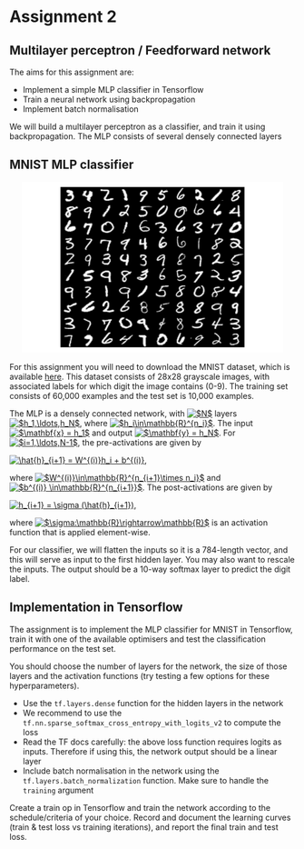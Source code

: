 # Assignment 2

## Multilayer perceptron / Feedforward network

The aims for this assignment are:
* Implement a simple MLP classifier in Tensorflow
* Train a neural network using backpropagation
* Implement batch normalisation

We will build a multilayer perceptron as a classifier, and train it using backpropagation. The MLP consists of several densely connected layers

## MNIST MLP classifier

<p align="center">
  <img width="460" height="300" src=mnist.png>
</p>

For this assignment you will need to download the MNIST dataset, which is available <a href=“http://yann.lecun.com/exdb/mnist/“>here</a>. This dataset consists of 28x28 grayscale images, with associated labels for which digit the image contains (0-9). The training set consists of 60,000 examples and the test set is 10,000 examples.

The MLP is a densely connected network, with <a href="https://www.codecogs.com/eqnedit.php?latex=$N$" target="_blank"><img src="https://latex.codecogs.com/gif.latex?$N$" title="$N$" /></a> layers <a href="https://www.codecogs.com/eqnedit.php?latex=$h_1,\ldots,h_N$" target="_blank"><img src="https://latex.codecogs.com/gif.latex?$h_1,\ldots,h_N$" title="$h_1,\ldots,h_N$" /></a>, where <a href="https://www.codecogs.com/eqnedit.php?latex=$h_i\in\mathbb{R}^{n_i}$" target="_blank"><img src="https://latex.codecogs.com/gif.latex?$h_i\in\mathbb{R}^{n_i}$" title="$h_i\in\mathbb{R}^{n_i}$" /></a>. The input <a href="https://www.codecogs.com/eqnedit.php?latex=$\mathbf{x}&space;=&space;h_1$" target="_blank"><img src="https://latex.codecogs.com/gif.latex?$\mathbf{x}&space;=&space;h_1$" title="$\mathbf{x} = h_1$" /></a> and output <a href="https://www.codecogs.com/eqnedit.php?latex=$\mathbf{y}&space;=&space;h_N$" target="_blank"><img src="https://latex.codecogs.com/gif.latex?$\mathbf{y}&space;=&space;h_N$" title="$\mathbf{y} = h_N$" /></a>. For <a href="https://www.codecogs.com/eqnedit.php?latex=$i=1,\ldots,N-1$" target="_blank"><img src="https://latex.codecogs.com/gif.latex?$i=1,\ldots,N-1$" title="$i=1,\ldots,N-1$" /></a>, the pre-activations are given by

<a href="https://www.codecogs.com/eqnedit.php?latex=\hat{h}_{i&plus;1}&space;=&space;W^{(i)}h_i&space;&plus;&space;b^{(i)}" target="_blank"><img src="https://latex.codecogs.com/gif.latex?\hat{h}_{i&plus;1}&space;=&space;W^{(i)}h_i&space;&plus;&space;b^{(i)}" title="\hat{h}_{i+1} = W^{(i)}h_i + b^{(i)}" /></a>,

where <a href="https://www.codecogs.com/eqnedit.php?latex=$W^{(i)}\in\mathbb{R}^{n_{i&plus;1}\times&space;n_i}$" target="_blank"><img src="https://latex.codecogs.com/gif.latex?$W^{(i)}\in\mathbb{R}^{n_{i&plus;1}\times&space;n_i}$" title="$W^{(i)}\in\mathbb{R}^{n_{i+1}\times n_i}$" /></a> and <a href="https://www.codecogs.com/eqnedit.php?latex=$b^{(i)}&space;\in\mathbb{R}^{n_{i&plus;1}}$" target="_blank"><img src="https://latex.codecogs.com/gif.latex?$b^{(i)}&space;\in\mathbb{R}^{n_{i&plus;1}}$" title="$b^{(i)} \in\mathbb{R}^{n_{i+1}}$" /></a>. The post-activations are given by 

<a href="https://www.codecogs.com/eqnedit.php?latex=h_{i&plus;1}&space;=&space;\sigma&space;(\hat{h}_{i&plus;1})" target="_blank"><img src="https://latex.codecogs.com/gif.latex?h_{i&plus;1}&space;=&space;\sigma&space;(\hat{h}_{i&plus;1})" title="h_{i+1} = \sigma (\hat{h}_{i+1})" /></a>,

where <a href="https://www.codecogs.com/eqnedit.php?latex=$\sigma:\mathbb{R}\rightarrow\mathbb{R}$" target="_blank"><img src="https://latex.codecogs.com/gif.latex?$\sigma:\mathbb{R}\rightarrow\mathbb{R}$" title="$\sigma:\mathbb{R}\rightarrow\mathbb{R}$" /></a> is an activation function that is applied element-wise.

For our classifier, we will flatten the inputs so it is a 784-length vector, and this will serve as input to the first hidden layer. You may also want to rescale the inputs. The output should be a 10-way softmax layer to predict the digit label.

## Implementation in Tensorflow

The assignment is to implement the MLP classifier for MNIST in Tensorflow, train it with one of the available optimisers and test the classification performance on the test set. 

You should choose the number of layers for the network, the size of those layers and the activation functions (try testing a few options for these hyperparameters).

* Use the ```tf.layers.dense``` function for the hidden layers in the network
* We recommend to use the ```tf.nn.sparse_softmax_cross_entropy_with_logits_v2``` to compute the loss
* Read the TF docs carefully: the above loss function requires logits as inputs. Therefore if using this, the network output should be a linear layer
* Include batch normalisation in the network using the ```tf.layers.batch_normalization``` function. Make sure to handle the `training` argument

Create a train op in Tensorflow and train the network according to the schedule/criteria of your choice. Record and document the learning curves (train & test loss vs training iterations), and report the final train and test loss.
